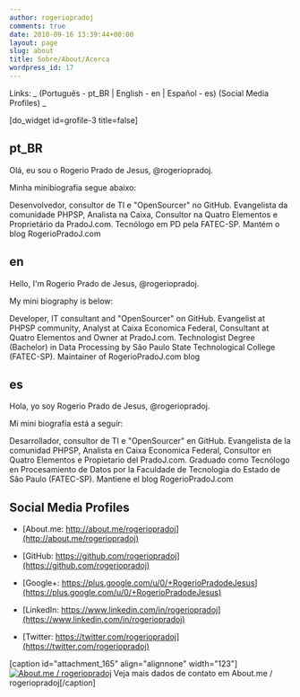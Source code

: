 ```yaml
---
author: rogeriopradoj
comments: true
date: 2010-09-16 13:39:44+00:00
layout: page
slug: about
title: Sobre/About/Acerca
wordpress_id: 17
---
```


Links: _
(Português - pt_BR | English - en | Español - es)
(Social Media Profiles)
_

[do_widget id=grofile-3 title=false]



## pt_BR



Olá, eu sou o Rogerio Prado de Jesus, @rogeriopradoj.

Minha minibiografia segue abaixo:

Desenvolvedor, consultor de TI e "OpenSourcer" no GitHub. Evangelista da comunidade PHPSP, Analista na Caixa, Consultor na Quatro Elementos e Proprietário da PradoJ.com. Tecnólogo em PD pela FATEC-SP. Mantém o blog RogerioPradoJ.com



## en



Hello, I'm Rogerio Prado de Jesus, @rogeriopradoj.

My mini biography is below:

Developer, IT consultant and "OpenSourcer" on GitHub. Evangelist at PHPSP community, Analyst at Caixa Economica Federal, Consultant at Quatro Elementos and Owner at PradoJ.com. Technologist Degree (Bachelor) in Data Processing by São Paulo State Technological College (FATEC-SP). Maintainer of RogerioPradoJ.com blog



## es



Hola, yo soy Rogerio Prado de Jesus, @rogeriopradoj.

Mi mini biografía está a seguír:

Desarrollador, consultor de TI e "OpenSourcer" en GitHub. Evangelista de la comunidad PHPSP, Analista en Caixa Economica Federal, Consultor en Quatro Elementos e Propietario del PradoJ.com. Graduado como Tecnólogo en Procesamiento de Datos por la Faculdade de Tecnologia do Estado de São Paulo (FATEC-SP). Mantiene el blog RogerioPradoJ.com



## Social Media Profiles






    
  * [About.me: http://about.me/rogeriopradoj](http://about.me/rogeriopradoj)

    
  * [GitHub: https://github.com/rogeriopradoj](https://github.com/rogeriopradoj)

    
  * [Google+: https://plus.google.com/u/0/+RogerioPradodeJesus](https://plus.google.com/u/0/+RogerioPradodeJesus)

    
  * [LinkedIn: https://www.linkedin.com/in/rogeriopradoj](https://www.linkedin.com/in/rogeriopradoj)

    
  * [Twitter: https://twitter.com/rogeriopradoj](https://twitter.com/rogeriopradoj)





[caption id="attachment_165" align="alignnone" width="123"][![About.me / rogeriopradoj](http://rogeriopradoj.com/wp-content/uploads/2010/09/qrcode-aboutme-rogeriopradoj.png)](http://about.me/rogeriopradoj) Veja mais dados de contato em About.me / rogeriopradoj[/caption]
